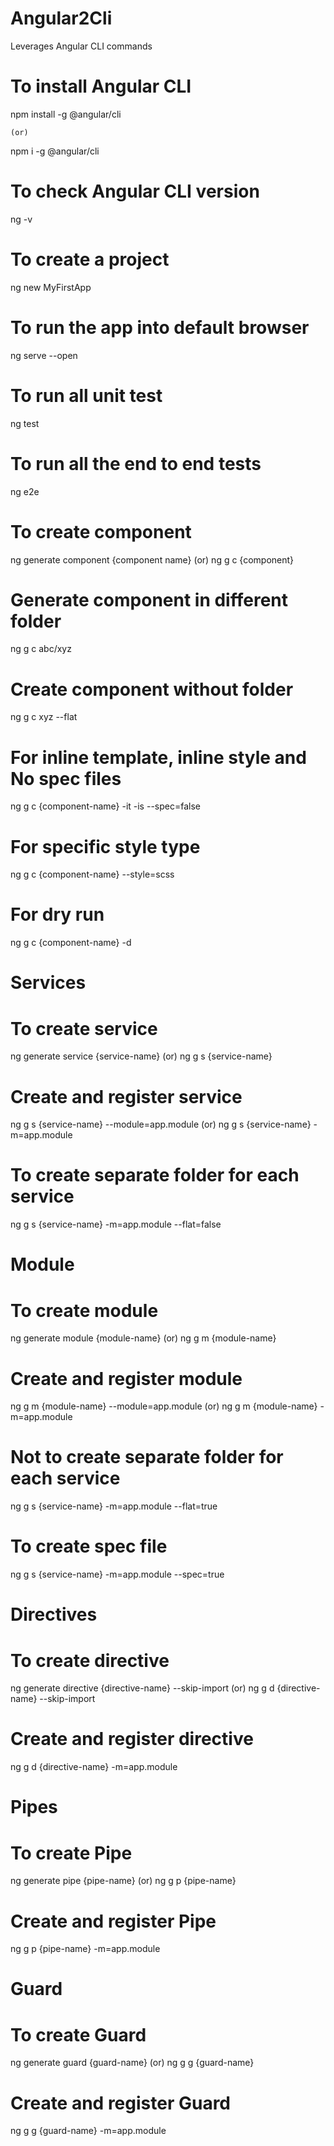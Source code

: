 # Angular2Cli
Leverages Angular CLI commands


To install Angular CLI
=====================================
npm install -g @angular/cli

	(or)
	
npm i -g @angular/cli

To check Angular CLI version
=====================================
ng -v

To create a project
=====================================
ng new MyFirstApp

To run the app into default browser
=====================================
ng serve --open

To run all unit test
=====================================
ng test

To run all the end to end tests
=====================================
ng e2e

To create component
=====================================
ng generate component {component name}
(or)
ng g c {component}

Generate component in different folder
=====================================
ng g c abc/xyz

Create component without folder
=====================================
ng g c xyz --flat

For inline template, inline style and No spec files
=======================================================
ng g c {component-name} -it -is --spec=false

For specific style type
=====================================
ng g c {component-name} --style=scss

For dry run
=====================================
ng g c {component-name} -d 




Services
=========

To create service
==========================================
ng generate service {service-name}
(or)
ng g s {service-name}

Create and register service
==========================================
ng g s {service-name} --module=app.module
(or)
ng g s {service-name} -m=app.module

To create separate folder for each service
==========================================
ng g s {service-name} -m=app.module --flat=false


Module
==============

To create module
=============================================
ng generate module {module-name}
(or)
ng g m {module-name}

Create and register module
==========================================
ng g m {module-name} --module=app.module
(or)
ng g m {module-name} -m=app.module

Not to create separate folder for each service
===============================================
ng g s {service-name} -m=app.module --flat=true

To create spec file
===============================================
ng g s {service-name} -m=app.module --spec=true


Directives
==================================

To create directive
================================================
ng generate directive {directive-name} --skip-import
(or)
ng g d {directive-name} --skip-import

Create and register directive
==========================================
ng g d {directive-name} -m=app.module


Pipes
==================================

To create Pipe
================================================
ng generate pipe {pipe-name}
(or)
ng g p {pipe-name}

Create and register Pipe
==========================================
ng g p {pipe-name} -m=app.module


Guard
==================================

To create Guard
================================================
ng generate guard {guard-name}
(or)
ng g g {guard-name}

Create and register Guard
==========================================
ng g g {guard-name} -m=app.module
